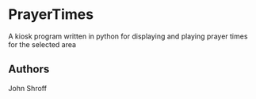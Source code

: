 # PrayerTimes

A kiosk program written in python for displaying and playing prayer times for the selected area

## Authors

John Shroff
